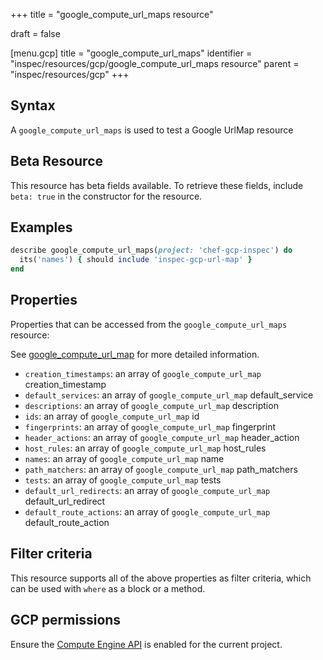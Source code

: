 +++
title = "google_compute_url_maps resource"

draft = false


[menu.gcp]
title = "google_compute_url_maps"
identifier = "inspec/resources/gcp/google_compute_url_maps resource"
parent = "inspec/resources/gcp"
+++

## Syntax

A `google_compute_url_maps` is used to test a Google UrlMap resource


## Beta Resource
This resource has beta fields available. To retrieve these fields, include `beta: true` in the constructor for the resource.

## Examples

```ruby
describe google_compute_url_maps(project: 'chef-gcp-inspec') do
  its('names') { should include 'inspec-gcp-url-map' }
end
```

## Properties

Properties that can be accessed from the `google_compute_url_maps` resource:

See [google_compute_url_map](google_compute_url_map) for more detailed information.

  * `creation_timestamps`: an array of `google_compute_url_map` creation_timestamp
  * `default_services`: an array of `google_compute_url_map` default_service
  * `descriptions`: an array of `google_compute_url_map` description
  * `ids`: an array of `google_compute_url_map` id
  * `fingerprints`: an array of `google_compute_url_map` fingerprint
  * `header_actions`: an array of `google_compute_url_map` header_action
  * `host_rules`: an array of `google_compute_url_map` host_rules
  * `names`: an array of `google_compute_url_map` name
  * `path_matchers`: an array of `google_compute_url_map` path_matchers
  * `tests`: an array of `google_compute_url_map` tests
  * `default_url_redirects`: an array of `google_compute_url_map` default_url_redirect
  * `default_route_actions`: an array of `google_compute_url_map` default_route_action

## Filter criteria

This resource supports all of the above properties as filter criteria, which can be used
with `where` as a block or a method.

## GCP permissions

Ensure the [Compute Engine API](https://console.cloud.google.com/apis/library/compute.googleapis.com/) is enabled for the current project.
